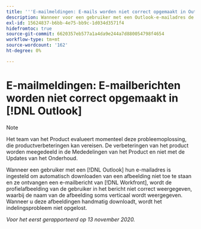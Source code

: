 ```yaml
---
title: '''E-mailmeldingen: E-mails worden niet correct opgemaakt in Outlook'
description: Wanneer voor een gebruiker met een Outlook-e-mailadres de e-mailadressen zijn ingesteld om het automatisch downloaden van een afbeelding niet toe te staan en deze een e-mailbericht ontvangt van [!DNL Workfront], wordt de profielafbeelding van de gebruiker in het bericht niet correct weergegeven, waarbij de naam van de afbeelding soms verticaal wordt weergegeven. Wanneer u deze afbeeldingen handmatig downloadt, wordt het indelingsprobleem niet opgelost.
exl-id: 15624837-b6bb-4e75-bb9c-1d034d3571f4
hidefromtoc: true
source-git-commit: 6620357eb577a1a4da9e244a7d880054798f4654
workflow-type: tm+mt
source-wordcount: '162'
ht-degree: 0%

---
```


# E-mailmeldingen: E-mailberichten worden niet correct opgemaakt in [!DNL Outlook]

<!--Issue created by request-->

>[!NOTE]
>
>Het team van het Product evalueert momenteel deze probleemoplossing, die productverbeteringen kan vereisen. De verbeteringen van het product worden meegedeeld in de Mededelingen van het Product en niet met de Updates van het Onderhoud.

Wanneer een gebruiker met een [!DNL Outlook] hun e-mailadres is ingesteld om automatisch downloaden van een afbeelding niet toe te staan en ze ontvangen een e-mailbericht van [!DNL Workfront], wordt de profielafbeelding van de gebruiker in het bericht niet correct weergegeven, waarbij de naam van de afbeelding soms verticaal wordt weergegeven. Wanneer u deze afbeeldingen handmatig downloadt, wordt het indelingsprobleem niet opgelost.


_Voor het eerst gerapporteerd op 13 november 2020._
